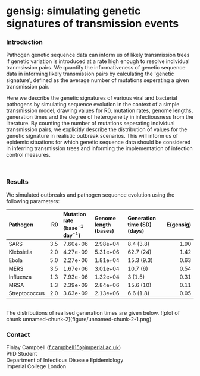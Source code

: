 # gensig: simulating genetic signatures of transmission events


### Introduction
Pathogen genetic sequence data can inform us of likely transmission trees if
genetic variation is introduced at a rate high enough to resolve individual
tranmsission pairs. We quantify the informativeness of genetic sequence data in
informing likely transmission pairs by calculating the 'genetic signature',
defined as the average number of mutations seperating a given transmission
pair.

Here we describe the genetic signatures of various viral and bacterial pathogens
by simulating sequence evolution in the context of a simple transmission model,
drawing values for R0, mutation rates, genome lengths, generation times and the
degree of heterogeneity in infectiousness from the literature. By counting the
number of mutations seperating individual transmission pairs, we explicitly
describe the distribution of values for the genetic signature in realistic
outbreak scenarios. This will inform us of epidemic situations for which genetic
sequence data should be considered in inferring transmission trees and informing
the implementation of infection control measures.

<br>

### Results
We simulated outbreaks and pathogen sequence evolution using the following
parameters:


|Pathogen      | R0<br>|Mutation rate<br>(base<sup>-1</sup> day<sup>-1</sup>) |Genome length<br> (bases) |Generation time (SD)<br>(days)  | E(gensig)|
|:-------------|------:|:-----------------------------------------------------|:-------------------------|:-------------------------------|---------:|
|SARS          |    3.5|7.60e-06                                              |2.98e+04                  |8.4 (3.8)                       |      1.90|
|Klebsiella    |    2.0|4.27e-09                                              |5.31e+06                  |62.7 (24)                       |      1.42|
|Ebola         |    5.0|2.27e-06                                              |1.81e+04                  |15.3 (9.3)                      |      0.63|
|MERS          |    3.5|1.67e-06                                              |3.01e+04                  |10.7 (6)                        |      0.54|
|Influenza     |    1.3|7.93e-06                                              |1.32e+04                  |3 (1.5)                         |      0.31|
|MRSA          |    1.3|2.39e-09                                              |2.84e+06                  |15.6 (10)                       |      0.11|
|Streptococcus |    2.0|3.63e-09                                              |2.13e+06                  |6.6 (1.8)                       |      0.05|

<br>
The distributions of realised generation times are given below.
![plot of chunk unnamed-chunk-2](figure/unnamed-chunk-2-1.png)


### Contact
Finlay Campbell (f.campbell15@imperial.ac.uk) <br>
PhD Student <br>
Department of Infectious Disease Epidemiology <br>
Imperial College London <br>
